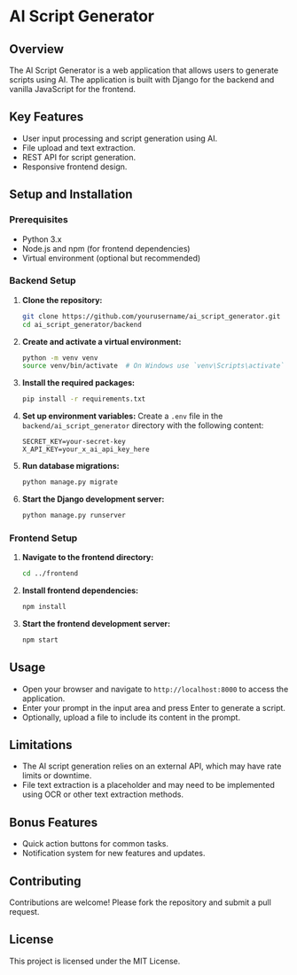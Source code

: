 # AI Script Generator

## Overview
The AI Script Generator is a web application that allows users to generate scripts using AI. The application is built with Django for the backend and vanilla JavaScript for the frontend.

## Key Features
- User input processing and script generation using AI.
- File upload and text extraction.
- REST API for script generation.
- Responsive frontend design.

## Setup and Installation

### Prerequisites
- Python 3.x
- Node.js and npm (for frontend dependencies)
- Virtual environment (optional but recommended)

### Backend Setup
1. **Clone the repository:**
    ```sh
    git clone https://github.com/yourusername/ai_script_generator.git
    cd ai_script_generator/backend
    ```

2. **Create and activate a virtual environment:**
    ```sh
    python -m venv venv
    source venv/bin/activate  # On Windows use `venv\Scripts\activate`
    ```

3. **Install the required packages:**
    ```sh
    pip install -r requirements.txt
    ```

4. **Set up environment variables:**
    Create a `.env` file in the `backend/ai_script_generator` directory with the following content:
    ```env
    SECRET_KEY=your-secret-key
    X_API_KEY=your_x_ai_api_key_here
    ```

5. **Run database migrations:**
    ```sh
    python manage.py migrate
    ```

6. **Start the Django development server:**
    ```sh
    python manage.py runserver
    ```

### Frontend Setup
1. **Navigate to the frontend directory:**
    ```sh
    cd ../frontend
    ```

2. **Install frontend dependencies:**
    ```sh
    npm install
    ```

3. **Start the frontend development server:**
    ```sh
    npm start
    ```

## Usage
- Open your browser and navigate to `http://localhost:8000` to access the application.
- Enter your prompt in the input area and press Enter to generate a script.
- Optionally, upload a file to include its content in the prompt.

## Limitations
- The AI script generation relies on an external API, which may have rate limits or downtime.
- File text extraction is a placeholder and may need to be implemented using OCR or other text extraction methods.

## Bonus Features
- Quick action buttons for common tasks.
- Notification system for new features and updates.

## Contributing
Contributions are welcome! Please fork the repository and submit a pull request.

## License
This project is licensed under the MIT License.